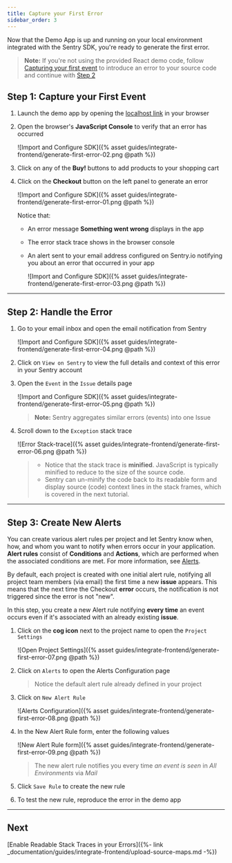 ```yaml
---
title: Capture your First Error
sidebar_order: 3
---
```


Now that the Demo App is up and running on your local environment integrated with the Sentry SDK, you're ready to generate the first error. 

> **Note:** If you're not using the provided React demo code, follow [Capturing your first event](https://docs.sentry.io/error-reporting/quickstart/?platform=browser) to introduce an error to your source code and continue with [Step 2](#step-2-handle-the-error)

<!-- ## Prerequisites -->


## Step 1: Capture your First Event

1. Launch the demo app by opening the [localhost link](https://localhost:5000) in your browser 

2. Open the browser's **JavaScript Console** to verify that an error has occurred

    ![Import and Configure SDK]({% asset guides/integrate-frontend/generate-first-error-02.png @path %})

2. Click on any of the **Buy!** buttons to add products to your shopping cart

3. Click on the **Checkout** button on the left panel to generate an error

    ![Import and Configure SDK]({% asset guides/integrate-frontend/generate-first-error-01.png @path %})
    
    Notice that:
    * An error message **Something went wrong** displays in the app 
    * The error stack trace shows in the browser console
    * An alert sent to your email address configured on Sentry.io notifying you about an error that occurred in your app
    
        ![Import and Configure SDK]({% asset guides/integrate-frontend/generate-first-error-03.png @path %})

***

## Step 2: Handle the Error

1. Go to your email inbox and open the email notification from Sentry

    ![Import and Configure SDK]({% asset guides/integrate-frontend/generate-first-error-04.png @path %})

2. Click on `View on Sentry` to view the full details and context of this error in your Sentry account

3. Open the `Event` in the `Issue` details page

    ![Import and Configure SDK]({% asset guides/integrate-frontend/generate-first-error-05.png @path %})
    > **Note:** Sentry aggregates similar errors (events) into one Issue

4. Scroll down to the `Exception` stack trace

    ![Error Stack-trace]({% asset guides/integrate-frontend/generate-first-error-06.png @path %})

    > * Notice that the stack trace is **minified**.  JavaScript is typically minified to reduce to the size of the source code.
    > * Sentry can un-minify the code back to its readable form and display source (code) context lines in the stack frames, which is covered in the next tutorial.

***

## Step 3: Create New Alerts

You can create various alert rules per project and let Sentry know when, how, and whom you want to notify when errors occur in your application. **Alert rules** consist of **Conditions** and **Actions**, which are performed when the associated conditions are met. For more information, see [Alerts](https://docs.sentry.io/workflow/notifications/alerts/).

By default, each project is created with one initial alert rule, notifying all project team members (via email) the first time a new **issue** appears. This means that the next time the Checkout **error** occurs, the notification is not triggered since the error is not "new".

In this step, you create a new Alert rule notifying **every time** an event occurs even if it's associated with an already existing **issue**.

 1. Click on the **cog icon** next to the project name to open the `Project Settings`

    ![Open Project Settings]({% asset guides/integrate-frontend/generate-first-error-07.png @path %})

2. Click on `Alerts` to open the Alerts Configuration page
    > Notice the default alert rule already defined in your project

3. Click on `New Alert Rule`

    ![Alerts Configuration]({% asset guides/integrate-frontend/generate-first-error-08.png @path %})

4. In the New Alert Rule form, enter the following values 

    ![New Alert Rule form]({% asset guides/integrate-frontend/generate-first-error-09.png @path %})

    > The new alert rule notifies you every time _an event is seen_ in _All Environments_ via _Mail_

5. Click `Save Rule` to create the new rule

6. To test the new rule, reproduce the error in the demo app 

***

## Next

[Enable Readable Stack Traces in your Errors]({%- link _documentation/guides/integrate-frontend/upload-source-maps.md -%})
